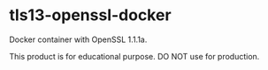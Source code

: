 # tls13-openssl-docker

Docker container with OpenSSL 1.1.1a.

This product is for educational purpose. DO NOT use for production.

